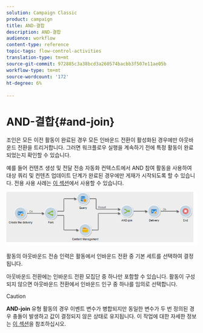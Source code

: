 ```yaml
---
solution: Campaign Classic
product: campaign
title: AND-결합
description: AND-결합
audience: workflow
content-type: reference
topic-tags: flow-control-activities
translation-type: tm+mt
source-git-commit: 972885c3a38bcd3a260574bacbb3f507e11ae05b
workflow-type: tm+mt
source-wordcount: '172'
ht-degree: 6%

---
```



# AND-결합{#and-join}

조인은 모든 이전 활동이 완료된 경우 모든 인바운드 전환이 활성화된 경우에만 아웃바운드 전환을 트리거합니다. 그러면 워크플로우 실행을 계속하기 전에 특정 활동이 완료되었는지 확인할 수 있습니다.

예를 들어 컨텐츠 생성 및 전달 전송 자동화 컨텍스트에서 AND 참여 활동을 사용하여 대상 쿼리 및 컨텐츠 업데이트 단계가 완료된 경우에만 게재가 시작되도록 할 수 있습니다. 전용 사용 사례는 [이 섹션](../../delivery/using/automating-via-workflows.md#creating-the-delivery-and-its-content)에서 사용할 수 있습니다.

![](assets/and-join-usage.png)

활동의 아웃바운드 전송 인력은 활동에서 인바운드 전환 중 기본 세트를 선택하여 결정됩니다.

아웃바운드 전환에는 인바운드 전환 모집단 중 하나만 포함할 수 있습니다. 활동이 구성되지 않으면 아웃바운드 전환에서 인바운드 인구 중 하나를 임의로 선택합니다.

>[!CAUTION]
>
>**AND-join** 유형 활동의 경우 이벤트 변수가 병합되지만 동일한 변수가 두 번 정의된 경우 충돌이 발생하고 값이 결정되지 않은 상태로 유지됩니다. 이 작업에 대한 자세한 정보는 [이 섹션](../../workflow/using/javascript-scripts-and-templates.md#event-variables)을 참조하십시오.
